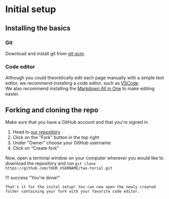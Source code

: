 # Initial setup

## Installing the basics

### Git

Download and install git from [git-scm](https://git-scm.com/).

### Code editor

Although you could theoretically edit each page manually with a simple text editor, we recommend installing a code editor, such as [VSCode](https://code.visualstudio.com/).  
We also recommend installing the [Markdown All in One](https://marketplace.visualstudio.com/items?itemName=yzhang.markdown-all-in-one) to make editing easier.

## Forking and cloning the repo 

Make sure that you have a GitHub account and that you're signed in

1. Head to [our repository](https://github.com/two-torial/two-torial)
2. Click on the "Fork" button in the top right
3. Under "Owner" choose your GitHub username
4. Click on "Create fork"

Now, open a terminal window on your computer wherever you would like to download the repository and run `git clone https://github.com/YOUR_USERNAME/two-torial.git`

!!! success "You're done!"

    That's it for the inital setup! You can now open the newly created folder containing your fork with your favorite code editor.
